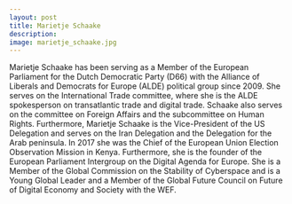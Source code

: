 ```yaml
---
layout: post
title: Marietje Schaake
description:
image: marietje_schaake.jpg
---
```

Marietje Schaake has been serving as a Member of the European Parliament for the Dutch Democratic Party (D66) with the Alliance of Liberals and Democrats for Europe (ALDE) political group since 2009. She serves on the International Trade committee, where she is the ALDE spokesperson on transatlantic trade and digital trade. Schaake also serves on the committee on Foreign Affairs and the subcommittee on Human Rights. Furthermore, Marietje Schaake is the Vice-President of the US Delegation and serves on the Iran Delegation and the Delegation for the Arab peninsula. In 2017 she was the Chief of the European Union Election Observation Mission in Kenya. Furthermore, she is the founder of the European Parliament Intergroup on the Digital Agenda for Europe. She is a Member of the Global Commission on the Stability of Cyberspace and is a Young Global Leader and a Member of the Global Future Council on Future of Digital Economy and Society with the WEF.
